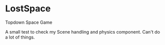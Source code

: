 # LostSpace
Topdown Space Game

A small test to check my Scene handling and physics component. Can't do a lot of things.
